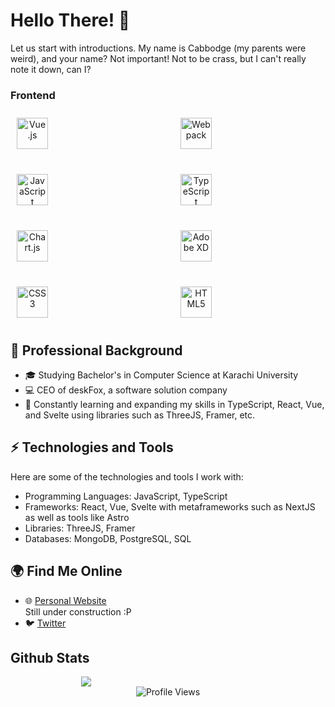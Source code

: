 # Hello There! 👋

Let us start with introductions. My name is Cabbodge (my parents were weird), and your name? Not important! Not to be crass, but I can't really note it down, can I?

### Frontend  
<div align="center" style="display: grid; grid-template-columns: repeat(2, 1fr); gap: 20px;">  
  <img style="margin: 10px" src="https://profilinator.rishav.dev/skills-assets/vuejs-original-wordmark.svg" alt="Vue.js" height="50" />  
  <img style="margin: 10px" src="https://profilinator.rishav.dev/skills-assets/webpack-original.svg" alt="Webpack" height="50" />  
  <img style="margin: 10px" src="https://profilinator.rishav.dev/skills-assets/javascript-original.svg" alt="JavaScript" height="50" />  
  <img style="margin: 10px" src="https://profilinator.rishav.dev/skills-assets/typescript-original.svg" alt="TypeScript" height="50" />  
  <img style="margin: 10px" src="https://profilinator.rishav.dev/skills-assets/logo-title.svg" alt="Chart.js" height="50" />  
  <img style="margin: 10px" src="https://profilinator.rishav.dev/skills-assets/adobexd.png" alt="Adobe XD" height="50" />  
  <img style="margin: 10px" src="https://profilinator.rishav.dev/skills-assets/css3-original-wordmark.svg" alt="CSS3" height="50" />  
  <img style="margin: 10px" src="https://profilinator.rishav.dev/skills-assets/html5-original-wordmark.svg" alt="HTML5" height="50" />  
</div>

## 💼 Professional Background
- 🎓 Studying Bachelor's in Computer Science at Karachi University
- 💻 CEO of deskFox, a software solution company
- 🌱 Constantly learning and expanding my skills in TypeScript, React, Vue, and Svelte using libraries such as ThreeJS, Framer, etc.  

## ⚡️ Technologies and Tools
Here are some of the technologies and tools I work with:

- Programming Languages: JavaScript, TypeScript
- Frameworks: React, Vue, Svelte with metaframeworks such as NextJS as well as tools like Astro 
- Libraries: ThreeJS, Framer 
- Databases: MongoDB, PostgreSQL, SQL

## 🌍 Find Me Online

- 🌐 [Personal Website](https://cabbodve.dev)  
  Still under construction :P
- 🐦 [Twitter](https://twitter.com/cabbodge)

## Github Stats  
<div align="center" style="display: grid; grid-template-columns: repeat(2, 1fr); gap: 20px;">  
  <picture>
  <source
    srcset="https://github-readme-stats.vercel.app/api?username=Cabbodge&show_icons=true&theme=dark"
    media="(prefers-color-scheme: dark)"
  />
  <source
    srcset="https://github-readme-stats.vercel.app/api?username=Cabbodge&show_icons=true"
    media="(prefers-color-scheme: light), (prefers-color-scheme: no-preference)"
  />
  <img src="https://github-readme-stats.vercel.app/api?username=Cabbodge&show_icons=true" />
</picture>
</div>
<div align="center">  
  <img src="https://komarev.com/ghpvc/?username=Cabbodge&&style=flat-square" alt="Profile Views" />  
</div>
